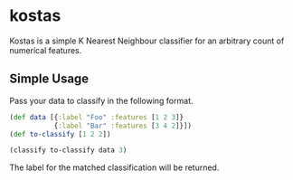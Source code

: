 
kostas
======

Kostas is a simple K Nearest Neighbour classifier for an arbitrary
count of numerical features.

Simple Usage
------------

Pass your data to classify in the following format.

```clojure
(def data [{:label "Foo" :features [1 2 3]}
           {:label "Bar" :features [3 4 2]}])
(def to-classify [1 2 2])

(classify to-classify data 3)
```

The label for the matched classification will be returned.

